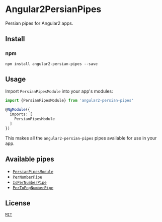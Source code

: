 # Angular2PersianPipes

Persian pipes for Angular2 apps. 

## Install

### npm

```
npm install angular2-persian-pipes --save
```

## Usage

Import `PersianPipesModule` into your app's modules:

``` typescript
import {PersianPipesModule} from 'angular2-persian-pipes'

@NgModule({
  imports: [
    PersianPipesModule
  ]
})
```

This makes all the `angular2-persian-pipes` pipes available for use in your app.

## Available pipes

* [`PersianPipesModule`](./doc/PersianPipesModule.md)
* [`PerNumberPipe`](./doc/PerNumberPipe.md)
* [`IsPerNumberPipe`](./doc/IsPerNumberPipe.md)
* [`PerToEngNumberPipe`](./doc/PerToEngNumberPipe.md)

## License

[`MIT`](./LICENSE.md)